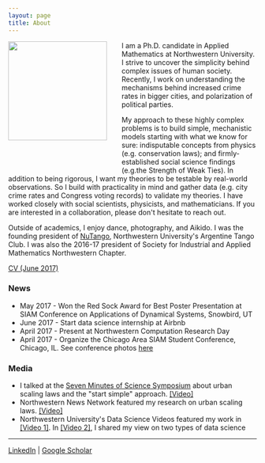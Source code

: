 ```yaml
---
layout: page
title: About
---
```


<img style="float: left; margin: 0px 30px 60px 0px;" src="../files/vickyPhoto1.jpg" width = "200"/>
I am a Ph.D. candidate in Applied Mathematics at Northwestern University. I strive to uncover the simplicity behind complex issues of human society. Recently, I work on understanding the mechanisms behind increased crime rates in bigger cities, and polarization of political parties. 

My approach to these highly complex problems is to build simple, mechanistic models starting with what we know for sure: indisputable concepts from physics (e.g. conservation laws); and firmly-established social science findings (e.g.the Strength of Weak Ties). In addition to being rigorous, I want my theories to be testable by real-world observations. So I build with practicality in mind and gather data (e.g. city crime rates and Congress voting records) to validate my theories.  I have worked closely with social scientists, physicists, and mathematicians. If you are interested in a collaboration, please don't hesitate to reach out. 

Outside of academics, I enjoy dance, photography, and Aikido. I was the founding president of [NuTango](http://nutango.wix.com/nutango), Northwestern University's Argentine Tango Club. I was also the 2016-17 president of Society for Industrial and Applied Mathematics Northwestern Chapter. 

[CV (June 2017)](../files/Vicky_Yang_CV_June17.pdf)



### News 
* May 2017 - Won the Red Sock Award for Best Poster Presentation at SIAM Conference on Applications of Dynamical Systems, Snowbird, UT
* June 2017 - Start data science internship at Airbnb
* April 2017 - Present at Northwestern Computation Research Day
* April 2017 - Organize the Chicago Area SIAM Student Conference, Chicago, IL. See conference photos [here](https://goo.gl/photos/qsbvGHyJ8QANQHfCA)


### Media 
* I talked at the [Seven Minutes of Science Symposium](http://rsg.northwestern.edu/w2017.html) about urban scaling laws and the "start simple" approach. [[Video]](https://www.youtube.com/watch?v=Xs5ewFzNSYI)
* Northwestern News Network featured my research on urban scaling laws. [[Video]](https://youtu.be/eIiNyI5sWuk?t=18m49s)
* Northwestern University's Data Science Videos featured my work in [[Video 1]](https://youtu.be/9lh6TYon0_I). In [[Video 2]](https://youtu.be/5by2WzQVx9U), I shared my view on two types of data science 


-----
[LinkedIn](https://www.linkedin.com/in/vcyang) &#124; [Google Scholar](https://scholar.google.com/citations?user=-dMTyjIAAAAJ&hl=en)
